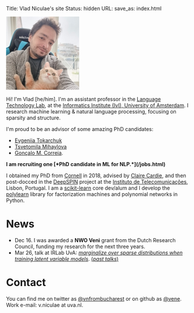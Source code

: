 Title: Vlad Niculae's site
Status: hidden
URL:
save_as: index.html

<img id="vladpic" class="marginnote" src="vlad-niculae.jpg" alt="Mirror selfie of Vlad Niculae" />

Hi! I'm Vlad [he/him]. I'm an assistant professor in the
[Language Technology Lab](https://ltl.science.uva.nl), at the
[Informatics Institute (IvI), University of Amsterdam](https://ivi.uva.nl/).
I research machine learning & natural language processing, focusing on sparsity
and structure.

I'm proud to be an advisor of some amazing PhD candidates:

  - [Evgeniia Tokarchuk](https://evgeniia.tokarch.uk/)
  - [Tsvetomila Mihaylova](https://tsvm.github.io/)
  - [Gonçalo M. Correia](https://goncalomcorreia.github.io/).

<span style="font-weight: bold">
I am recruiting one [*PhD candidate in ML for NLP.*](/jobs.html)</span>


I obtained my PhD from [Cornell](http://www.cs.cornell.edu/) in 2018,
advised by [Claire Cardie](http://www.cs.cornell.edu/home/cardie/),
and then post-docced in the
[DeepSPIN](https://deep-spin.github.io/) project
at the [Instituto de Telecomunicações](https://www.it.pt), Lisbon, Portugal.
I am a [scikit-learn](http://scikit-learn.org) core dev/alum and
I develop the [polylearn](http://contrib.scikit-learn.org/polylearn)
library for factorization machines and polynomial networks in Python.


# News
  - Dec 16. I was awarded a <strong>NWO Veni</strong> grant from the Dutch Research Council, funding my research for the next three years.
  - Mar 26, talk at IRLab UvA: [*marginalize over sparse distributions when training latent variable models*](talks/21-marginalize.pdf). [(*past talks*)](/talks.html)

# Contact
You can find me on twitter as
[@vnfrombucharest](https://www.twitter.com/vnfrombucharest) or on github as
[@vene](https://www.github.com/vene).
Work e-mail: 
v.niculae<span style="display:none">dog on wheels</span> at uva.nl.
